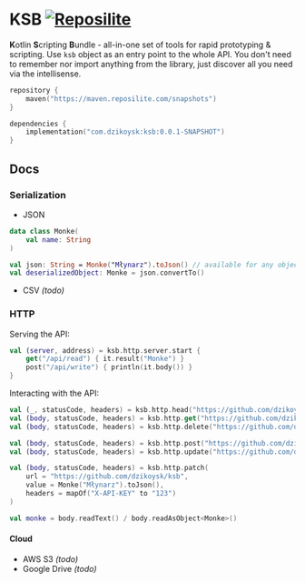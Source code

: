 # KSB [![Reposilite](https://maven.reposilite.com/api/badge/latest/snapshots/com%2Fdzikoysk%2Fksb?name=Reposilite)](https://maven.reposilite.com/#/snapshots/com/dzikoysk/ksb)

**K**otlin **S**cripting **B**undle - all-in-one set of tools for rapid prototyping & scripting. Use `ksb` object as an entry point to the whole API.
You don't need to remember nor import anything from the library, just discover all you need via the intellisense.

```kotlin
repository {
    maven("https://maven.reposilite.com/snapshots")
}

dependencies {
    implementation("com.dzikoysk:ksb:0.0.1-SNAPSHOT")
}
```

## Docs

### Serialization

* JSON

```kotlin
data class Monke(
    val name: String
)

val json: String = Monke("Młynarz").toJson() // available for any object
val deserializedObject: Monke = json.convertTo()
```

* CSV _(todo)_

### HTTP

Serving the API:

```kotlin
val (server, address) = ksb.http.server.start { 
    get("/api/read") { it.result("Monke") }
    post("/api/write") { println(it.body()) }
}
```

Interacting with the API:

```kotlin
val (_, statusCode, headers) = ksb.http.head("https://github.com/dzikoysk/ksb")
val (body, statusCode, headers) = ksb.http.get("https://github.com/dzikoysk/ksb")
val (body, statusCode, headers) = ksb.http.delete("https://github.com/dzikoysk/ksb")

val (body, statusCode, headers) = ksb.http.post("https://github.com/dzikoysk/ksb", Monke("Młynarz").toJson())
val (body, statusCode, headers) = ksb.http.update("https://github.com/dzikoysk/ksb", Monke("Młynarz").toJson())

val (body, statusCode, headers) = ksb.http.patch(
    url = "https://github.com/dzikoysk/ksb", 
    value = Monke("Młynarz").toJson(),
    headers = mapOf("X-API-KEY" to "123")
)

val monke = body.readText() / body.readAsObject<Monke>()
```

#### Cloud

* AWS S3 _(todo)_
* Google Drive _(todo)_
